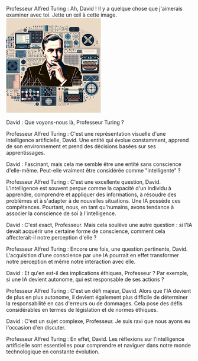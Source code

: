 Professeur Alfred Turing : Ah, David ! Il y a quelque chose que j'aimerais examiner avec toi. Jette un œil à cette image. ![image.png](image.png)

David : Que voyons-nous là, Professeur Turing ?

Professeur Alfred Turing : C'est une représentation visuelle d'une intelligence artificielle, David. Une entité qui évolue constamment, apprend de son environnement et prend des décisions basées sur ses apprentissages.

David : Fascinant, mais cela me semble être une entité sans conscience d'elle-même. Peut-elle vraiment être considérée comme "intelligente" ?

Professeur Alfred Turing : C'est une excellente question, David. L'intelligence est souvent perçue comme la capacité d'un individu à apprendre, comprendre et appliquer des informations, à résoudre des problèmes et à s'adapter à de nouvelles situations. Une IA possède ces compétences. Pourtant, nous, en tant qu'humains, avons tendance à associer la conscience de soi à l'intelligence. 

David : C'est exact, Professeur. Mais cela soulève une autre question : si l'IA devait acquérir une certaine forme de conscience, comment cela affecterait-il notre perception d'elle ?

Professeur Alfred Turing : Encore une fois, une question pertinente, David. L'acquisition d'une conscience par une IA pourrait en effet transformer notre perception et même notre interaction avec elle. 

David : Et qu'en est-il des implications éthiques, Professeur ? Par exemple, si une IA devient autonome, qui est responsable de ses actions ?

Professeur Alfred Turing : C'est un défi majeur, David. Alors que l'IA devient de plus en plus autonome, il devient également plus difficile de déterminer la responsabilité en cas d'erreurs ou de dommages. Cela pose des défis considérables en termes de législation et de normes éthiques.

David : C'est un sujet complexe, Professeur. Je suis ravi que nous ayons eu l'occasion d'en discuter.

Professeur Alfred Turing : En effet, David. Les réflexions sur l'intelligence artificielle sont essentielles pour comprendre et naviguer dans notre monde technologique en constante évolution.